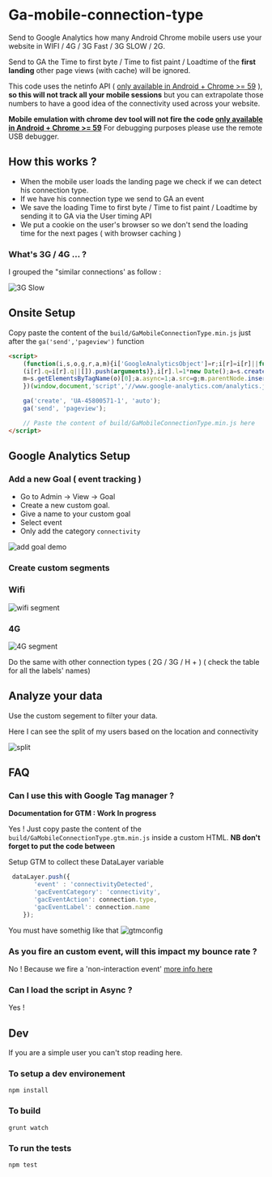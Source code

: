 # Ga-mobile-connection-type

Send to Google Analytics how many Android Chrome mobile users use your website in WIFI / 4G / 3G Fast / 3G SLOW / 2G. 

Send to GA the Time to first byte / Time to fist paint / Loadtime of the **first landing** other page views (with cache) will be ignored. 

This code uses the netinfo API ( [only available in Android + Chrome >= 59](https://caniuse.com/#search=netinfo) ), **so this will not track all your mobile sessions** but you can extrapolate those numbers to have a good idea of the connectivity used across your website. 

**Mobile emulation with chrome dev tool will not fire the code [only available in Android + Chrome >= 59](https://caniuse.com/#search=netinfo)** 
For debugging purposes please use the remote USB debugger.




## How this works ? 

* When the mobile user loads the landing page we check if we can detect his connection type.
* If we have his connection type we send to GA an event 
* We save the loading Time to first byte / Time to fist paint / Loadtime  by sending it to GA via the User timing API 
* We put a cookie on the user's browser so we don't send the loading time for the next pages ( with browser caching )




### What's 3G / 4G ...  ? 

I grouped the "similar connections' as follow : 

![3G Slow](https://img4.hostingpics.net/pics/852978ScreenShot20170805at24519PM.png)




## Onsite Setup 

Copy paste the content of the ```build/GaMobileConnectionType.min.js``` just after the ```ga('send','pageview')``` function

```html 
<script>
	(function(i,s,o,g,r,a,m){i['GoogleAnalyticsObject']=r;i[r]=i[r]||function(){
	(i[r].q=i[r].q||[]).push(arguments)},i[r].l=1*new Date();a=s.createElement(o),
	m=s.getElementsByTagName(o)[0];a.async=1;a.src=g;m.parentNode.insertBefore(a,m)
	})(window,document,'script','//www.google-analytics.com/analytics.js','ga');

	ga('create', 'UA-45800571-1', 'auto');
	ga('send', 'pageview');

	// Paste the content of build/GaMobileConnectionType.min.js here    
</script>
```
 
 
 
 ## Google Analytics Setup 
 
 
 
 
 ### Add a new Goal ( event tracking ) 
 
 * Go to Admin -> View -> Goal
 * Create a new custom goal.
 * Give a name to your custom goal
 * Select event
 * Only add the category ```connectivity``` 
 
 
 ![add goal demo](http://g.recordit.co/EeHRyN5gQh.gif "add goal demo")
 
 
 
 
 ### Create custom segments 
 
 
 ### Wifi 
 
 ![wifi segment](https://img4.hostingpics.net/pics/721278ScreenShot20170805at102905AM.png)
 
 
  ### 4G
 
 ![4G segment](https://img4.hostingpics.net/pics/954931GEe2hHP.png)
 
 Do the same with other connection types ( 2G / 3G / H + ) ( check the table for all the labels' names)
 
 
 
 
## Analyze your data 

Use the custom segement to filter your data. 

Here I can see the split of my users based on the location and connectivity 

![split](https://img4.hostingpics.net/pics/475243GEe5dZ2.png)




## FAQ 


### Can I use this with Google Tag manager ?

**Documentation for GTM : Work In progress**

Yes ! Just copy paste the content of the ```build/GaMobileConnectionType.gtm.min.js``` inside a custom HTML. **NB don't forget to put the code between <script> // code here </script>**

Setup GTM to collect these DataLayer variable 

```js
 dataLayer.push({
       'event' : 'connectivityDetected',
       'gacEventCategory': 'connectivity',
       'gacEventAction': connection.type,
       'gacEventLabel': connection.name
    });
 ```
 
 You must have somethig like that 
![gtmconfig](https://img4.hostingpics.net/pics/212853ScreenShot20170815at102622AM.png)




### As you fire an custom event, will this impact my bounce rate ? 

No ! Because we fire a 'non-interaction event' [more info here](https://support.google.com/analytics/answer/1033068#NonInteractionEvents)


### Can I load the script in Async ?

Yes !



## Dev 


If you are a simple user you can't stop reading here. 


### To setup a dev environement 

```npm install``` 


### To build

```grunt watch``` 


### To run the tests

```npm test```  
